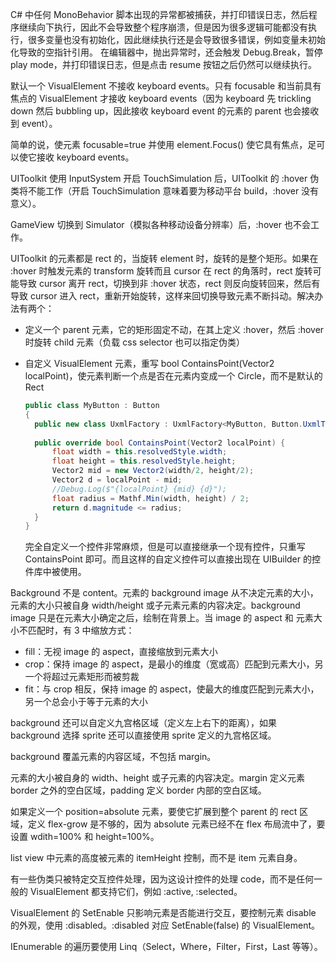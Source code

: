 C# 中任何 MonoBehavior 脚本出现的异常都被捕获，并打印错误日志，然后程序继续向下执行，因此不会导致整个程序崩溃，但是因为很多逻辑可能都没有执行，很多变量也没有初始化，因此继续执行还是会导致很多错误，例如变量未初始化导致的空指针引用。
在编辑器中，抛出异常时，还会触发 Debug.Break，暂停 play mode，并打印错误日志，但是点击 resume 按钮之后仍然可以继续执行。

默认一个 VisualElement 不接收 keyboard events。只有 focusable 和当前具有焦点的
VisualElement 才接收 keyboard events（因为 keyboard 先 trickling down 然后
bubbling up，因此接收 keyboard event 的元素的 parent 也会接收到 event）。

简单的说，使元素 focusable=true 并使用 element.Focus()
使它具有焦点，足可以使它接收 keyboard events。 

UIToolkit 使用 InputSystem 开启 TouchSimulation 后，UIToolkit 的 :hover
伪类将不能工作（开启 TouchSimulation 意味着要为移动平台 build，:hover
没有意义）。

GameView 切换到 Simulator（模拟各种移动设备分辨率）后，:hover 也不会工作。

UIToolkit 的元素都是 rect 的，当旋转 element 时，旋转的是整个矩形。如果在
:hover 时触发元素的 transform 旋转而且 cursor 在 rect 的角落时，rect
旋转可能导致 cursor 离开 rect，切换到非 :hover 状态，rect
则反向旋转回来，然后有导致 cursor 进入
rect，重新开始旋转，这样来回切换导致元素不断抖动。解决办法有两个：

- 定义一个 parent 元素，它的矩形固定不动，在其上定义 :hover，然后 :hover
  时旋转 child 元素（负载 css selector 也可以指定伪类）
- 自定义 VisualElement 元素，重写 bool ContainsPoint(Vector2
  localPoint)，使元素判断一个点是否在元素内变成一个 Circle，而不是默认的
Rect

  ```C#
  public class MyButton : Button
  {
  	public new class UxmlFactory : UxmlFactory<MyButton, Button.UxmlTraits> {}
  	
  	public override bool ContainsPoint(Vector2 localPoint) {
  		float width = this.resolvedStyle.width;
  		float height = this.resolvedStyle.height;
  		Vector2 mid = new Vector2(width/2, height/2);
  		Vector2 d = localPoint - mid;
  		//Debug.Log($"{localPoint} {mid} {d}");
  		float radius = Mathf.Min(width, height) / 2;
  		return d.magnitude <= radius;
  	}
  }
  
  ```

  完全自定义一个控件非常麻烦，但是可以直接继承一个现有控件，只重写
ContainsPoint 即可。而且这样的自定义控件可以直接出现在 UIBuilder
的控件库中被使用。

Background 不是 content。元素的 background image
从不决定元素的大小，元素的大小只被自身 width/height 或子元素元素的内容决定。background image
只是在元素大小确定之后，绘制在背景上。当 image 的 aspect 和
元素大小不匹配时，有 3 中缩放方式：

- fill：无视 image 的 aspect，直接缩放到元素大小
- crop：保持 image 的
  aspect，是最小的维度（宽或高）匹配到元素大小，另一个将超过元素矩形而被剪裁
- fit：与 crop 相反，保持 image 的
  aspect，使最大的维度匹配到元素大小，另一个总会小于等于元素的大小

background 还可以自定义九宫格区域（定义左上右下的距离），如果 background 选择 sprite 还可以直接使用
sprite 定义的九宫格区域。

background 覆盖元素的内容区域，不包括 margin。

元素的大小被自身的 width、height 或子元素的内容决定。margin 定义元素 border
之外的空白区域，padding 定义 border 内部的空白区域。

如果定义一个 position=absolute 元素，要使它扩展到整个 parent 的 rect
区域，定义 flex-grow 是不够的，因为 absolute 元素已经不在 flex
布局流中了，要设置 wdith=100% 和 height=100%。

list view 中元素的高度被元素的 itemHeight 控制，而不是 item 元素自身。

有一些伪类只被特定交互控件处理，因为这设计控件的处理 code，而不是任何一般的
VisualElement 都支持它们，例如 :active, :selected。

VisualElement 的 SetEnable 只影响元素是否能进行交互，要控制元素 disable
的外观，使用 :disabled。:disabled 对应 SetEnable(false) 的 VisualElement。

IEnumerable 的遍历要使用 Linq（Select，Where，Filter，First，Last 等等）。

